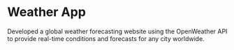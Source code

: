 # Weather App

Developed a global weather forecasting website using the OpenWeather API to provide real-time conditions and forecasts for any city worldwide.
